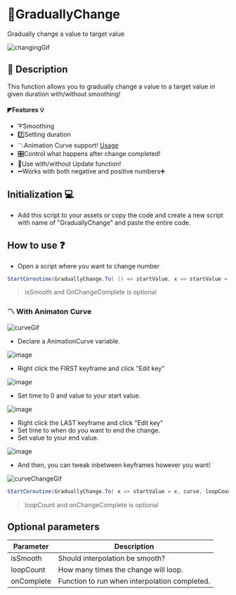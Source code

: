 # 📐GraduallyChange
Gradually change a value to target value

![changingGif](https://user-images.githubusercontent.com/82342866/210463836-bfa1747e-2a72-41f7-b66d-119ebbcdf558.gif)

## 📜 Description
This function allows you to gradually change a value to a target value in given duration with/without smoothing!

#### ◤Features 💡
+ ➰Smoothing
+ 7️⃣Setting duration
+ 〽️Animation Curve support! [Usage](https://github.com/fisekoo/GraduallyChange/edit/main/README.md#%EF%B8%8F-with-animaton-curve)
+ 🎛️Control what happens after change completed!
+ 🙂Use with/without Update function!
+ ➖Works with both negative and positive numbers➕

## Initialization 💻
+ Add this script to your assets or copy the code and create a new script with name of "GraduallyChange" and paste the entire code.

## How to use ❓

+ Open a script where you want to change number
```csharp
StartCoroutine(GraduallyChange.To( () => startValue, x => startValue = x, targetValue, duration, isSmooth, OnChangeComplete ));
```
> isSmooth and OnChangeComplete is optional

### 〽️ With Animaton Curve
![curveGif](https://user-images.githubusercontent.com/82342866/211152375-80bd6a0c-531c-480d-8b08-26c5887d167e.gif)
+ Declare a AnimationCurve variable.

![image](https://user-images.githubusercontent.com/82342866/211152447-c904ffd0-58ba-49c9-81da-92af3464c87d.png)
+ Right click the FIRST keyframe and click "Edit key"

![image](https://user-images.githubusercontent.com/82342866/211152531-69d752b7-588d-402a-8448-440e40a6f376.png)
+ Set time to 0 and value to your start value.

![image](https://user-images.githubusercontent.com/82342866/211152596-388a564e-859b-4fd6-9801-426e58c37c71.png)

+ Right click the LAST keyframe and click "Edit key"
+ Set time to when do you want to end the change.
+ Set value to your end value.

![image](https://user-images.githubusercontent.com/82342866/211152696-c793aa9b-0ce2-43f8-8f2d-a2c48ad42ab0.png)
+ And then, you can tweak inbetween keyframes however you want!

![curveChangeGif](https://user-images.githubusercontent.com/82342866/211153507-abbd7017-ed82-4935-ba21-16011e284070.gif)

```csharp
StartCoroutine(GraduallyChange.To( x => startValue = x, curve, loopCount, OnChangeComplete ));
```
> loopCount and onChangeComplete is optional

## Optional parameters
| Parameter | Description |
| --- | --- |
| isSmooth | Should interpolation be smooth? |
| loopCount | How many times the change will loop. |
| onComplete | Function to run when interpolation completed. |
